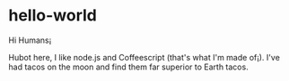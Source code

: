 # hello-world

Hi Humans¡

Hubot here, I like node.js and Coffeescript (that's  what I'm made of¡).
I've had tacos on the moon and find them far superior to Earth tacos.
